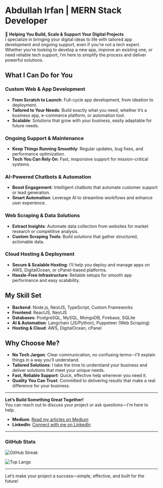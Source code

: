 # Abdullah Irfan | MERN Stack Developer

🚀 **Helping You Build, Scale & Support Your Digital Projects**  
I specialize in bringing your digital ideas to life with tailored app development and ongoing support, even if you're not a tech expert. Whether you're looking to develop a new app, improve an existing one, or need reliable tech support, I’m here to simplify the process and deliver powerful solutions.

## What I Can Do for You

### **Custom Web & App Development**
- **From Scratch to Launch**: Full-cycle app development, from ideation to deployment.
- **Tailored to Your Needs**: Build exactly what you need, whether it’s a business app, e-commerce platform, or automation tool.
- **Scalable**: Solutions that grow with your business, easily adaptable for future needs.

### **Ongoing Support & Maintenance**
- **Keep Things Running Smoothly**: Regular updates, bug fixes, and performance optimization.
- **Tech You Can Rely On**: Fast, responsive support for mission-critical systems.

### **AI-Powered Chatbots & Automation**
- **Boost Engagement**: Intelligent chatbots that automate customer support or lead generation.
- **Smart Automation**: Leverage AI to streamline workflows and enhance user experience.

### **Web Scraping & Data Solutions**
- **Extract Insights**: Automate data collection from websites for market research or competitive analysis.
- **Custom Scraping Tools**: Build solutions that gather structured, actionable data.

### **Cloud Hosting & Deployment**
- **Secure & Scalable Hosting**: I’ll help you deploy and manage apps on AWS, DigitalOcean, or cPanel-based platforms.
- **Hassle-Free Infrastructure**: Reliable setups for smooth app performance and easy scalability.

## My Skill Set

- **Backend**: Node.js, NestJS, TypeScript, Custom Frameworks  
- **Frontend**: ReactJS, NextJS  
- **Databases**: PostgreSQL, MySQL, MongoDB, Firebase, SQLite  
- **AI & Automation**: Langchain (JS/Python), Puppeteer (Web Scraping)  
- **Hosting & Cloud**: AWS, DigitalOcean, cPanel

## Why Choose Me?

- **No Tech Jargon**: Clear communication, no confusing terms—I'll explain things in a way you’ll understand.
- **Tailored Solutions**: I take the time to understand your business and deliver solutions that meet your unique needs.
- **Fast, Reliable Support**: Quick, effective help whenever you need it.
- **Quality You Can Trust**: Committed to delivering results that make a real difference for your business.

---

**Let’s Build Something Great Together!**  
You can reach out to discuss your project or ask questions—I'm here to help.

- **Medium**: [Read my articles on Medium](https://medium.com/@abdullahirfan99_80517)
- **LinkedIn**: [Connect with me on LinkedIn](https://www.linkedin.com/in/abdullah-irfan-44b251105/)

---

### GitHub Stats

![GitHub Streak](https://streak-stats.demolab.com?user=AbdullahDev0&theme=radical)


![Top Langs](https://github-readme-stats.vercel.app/api/top-langs/?username=AbdullahDev0&layout=compact&theme=radical)

---

Let’s make your project a success—simple, effective, and built for the future!
